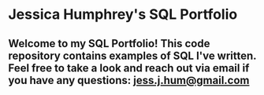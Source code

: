 # Jessica Humphrey's SQL Portfolio

## Welcome to my SQL Portfolio! This code repository contains examples of SQL I've written. Feel free to take a look and reach out via email if you have any questions: jess.j.hum@gmail.com
